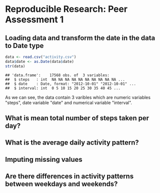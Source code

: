 # Reproducible Research: Peer Assessment 1


## Loading data and transform the date in the data to Date type

```r
data <- read.csv("activity.csv")
data$date <- as.Date(data$date)
str(data)
```

```
## 'data.frame':	17568 obs. of  3 variables:
##  $ steps   : int  NA NA NA NA NA NA NA NA NA NA ...
##  $ date    : Date, format: "2012-10-01" "2012-10-01" ...
##  $ interval: int  0 5 10 15 20 25 30 35 40 45 ...
```

As we can see, the data contain 3 varibles which are numeric variables "steps", date variable "date" and numerical variable "interval".  


## What is mean total number of steps taken per day?



## What is the average daily activity pattern?



## Imputing missing values



## Are there differences in activity patterns between weekdays and weekends?
